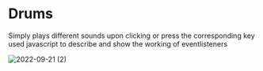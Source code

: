 # Drums
Simply plays different sounds upon clicking or press the corresponding key
used javascript to describe and show the working of eventlisteners

![2022-09-21 (2)](https://user-images.githubusercontent.com/79556950/191518925-72908d07-b928-48b5-89a9-ac74aaab319c.png)
